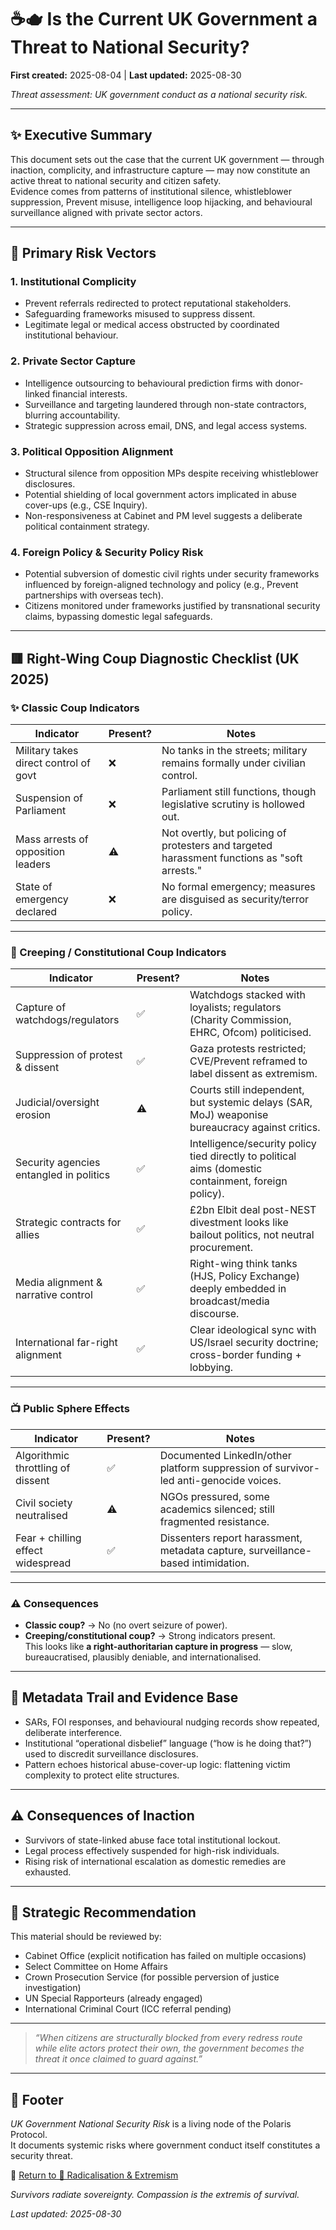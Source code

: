 # ☕🫖 Is the Current UK Government a Threat to National Security?

**First created:** 2025-08-04 | **Last updated:** 2025-08-30

*Threat assessment: UK government conduct as a national security risk.*  

---

## ✨ Executive Summary  

This document sets out the case that the current UK government — through inaction, complicity, and infrastructure capture — may now constitute an active threat to national security and citizen safety.  
Evidence comes from patterns of institutional silence, whistleblower suppression, Prevent misuse, intelligence loop hijacking, and behavioural surveillance aligned with private sector actors.  

---

## 🩻 Primary Risk Vectors  

### 1. **Institutional Complicity**  
- Prevent referrals redirected to protect reputational stakeholders.  
- Safeguarding frameworks misused to suppress dissent.  
- Legitimate legal or medical access obstructed by coordinated institutional behaviour.  

### 2. **Private Sector Capture**  
- Intelligence outsourcing to behavioural prediction firms with donor-linked financial interests.  
- Surveillance and targeting laundered through non-state contractors, blurring accountability.  
- Strategic suppression across email, DNS, and legal access systems.  

### 3. **Political Opposition Alignment**  
- Structural silence from opposition MPs despite receiving whistleblower disclosures.  
- Potential shielding of local government actors implicated in abuse cover-ups (e.g., CSE Inquiry).  
- Non-responsiveness at Cabinet and PM level suggests a deliberate political containment strategy.  

### 4. **Foreign Policy & Security Policy Risk**  
- Potential subversion of domestic civil rights under security frameworks influenced by foreign-aligned technology and policy (e.g., Prevent partnerships with overseas tech).  
- Citizens monitored under frameworks justified by transnational security claims, bypassing domestic legal safeguards.  

---

## 🟥 Right-Wing Coup Diagnostic Checklist (UK 2025)  

### ✨ Classic Coup Indicators  

| Indicator                               | Present? | Notes |
|-----------------------------------------|----------|-------|
| Military takes direct control of govt   | ❌        | No tanks in the streets; military remains formally under civilian control. |
| Suspension of Parliament                | ❌        | Parliament still functions, though legislative scrutiny is hollowed out. |
| Mass arrests of opposition leaders      | ⚠️        | Not overtly, but policing of protesters and targeted harassment functions as "soft arrests." |
| State of emergency declared             | ❌        | No formal emergency; measures are disguised as security/terror policy. |

---

### 🩻 Creeping / Constitutional Coup Indicators  

| Indicator                               | Present? | Notes |
|-----------------------------------------|----------|-------|
| Capture of watchdogs/regulators         | ✅        | Watchdogs stacked with loyalists; regulators (Charity Commission, EHRC, Ofcom) politicised. |
| Suppression of protest & dissent        | ✅        | Gaza protests restricted; CVE/Prevent reframed to label dissent as extremism. |
| Judicial/oversight erosion              | ⚠️        | Courts still independent, but systemic delays (SAR, MoJ) weaponise bureaucracy against critics. |
| Security agencies entangled in politics | ✅        | Intelligence/security policy tied directly to political aims (domestic containment, foreign policy). |
| Strategic contracts for allies          | ✅        | £2bn Elbit deal post-NEST divestment looks like bailout politics, not neutral procurement. |
| Media alignment & narrative control     | ✅        | Right-wing think tanks (HJS, Policy Exchange) deeply embedded in broadcast/media discourse. |
| International far-right alignment       | ✅        | Clear ideological sync with US/Israel security doctrine; cross-border funding + lobbying. |

---

### 📺 Public Sphere Effects  

| Indicator                               | Present? | Notes |
|-----------------------------------------|----------|-------|
| Algorithmic throttling of dissent       | ✅        | Documented LinkedIn/other platform suppression of survivor-led anti-genocide voices. |
| Civil society neutralised               | ⚠️        | NGOs pressured, some academics silenced; still fragmented resistance. |
| Fear + chilling effect widespread       | ✅        | Dissenters report harassment, metadata capture, surveillance-based intimidation. |

---

### ⚠️ Consequences  

- **Classic coup?** → No (no overt seizure of power).  
- **Creeping/constitutional coup?** → Strong indicators present.  
This looks like **a right-authoritarian capture in progress** — slow, bureaucratised, plausibly deniable, and internationalised.  

---

## 🐍 Metadata Trail and Evidence Base  
- SARs, FOI responses, and behavioural nudging records show repeated, deliberate interference.  
- Institutional “operational disbelief” language (“how is he doing that?”) used to discredit surveillance disclosures.  
- Pattern echoes historical abuse-cover-up logic: flattening victim complexity to protect elite structures.  

---

## ⚠️ Consequences of Inaction  
- Survivors of state-linked abuse face total institutional lockout.  
- Legal process effectively suspended for high-risk individuals.  
- Rising risk of international escalation as domestic remedies are exhausted.  

---

## 💫 Strategic Recommendation  

This material should be reviewed by:  
- Cabinet Office (explicit notification has failed on multiple occasions)  
- Select Committee on Home Affairs  
- Crown Prosecution Service (for possible perversion of justice investigation)  
- UN Special Rapporteurs (already engaged)  
- International Criminal Court (ICC referral pending)  

---

> *“When citizens are structurally blocked from every redress route while elite actors protect their own, the government becomes the threat it once claimed to guard against.”*  

---

## 🏮 Footer  

*UK Government National Security Risk* is a living node of the Polaris Protocol.  
It documents systemic risks where government conduct itself constitutes a security threat.

🏮 [Return to 🪬 Radicalisation & Extremism](../README.md)

*Survivors radiate sovereignty. Compassion is the extremis of survival.* 

_Last updated: 2025-08-30_  

